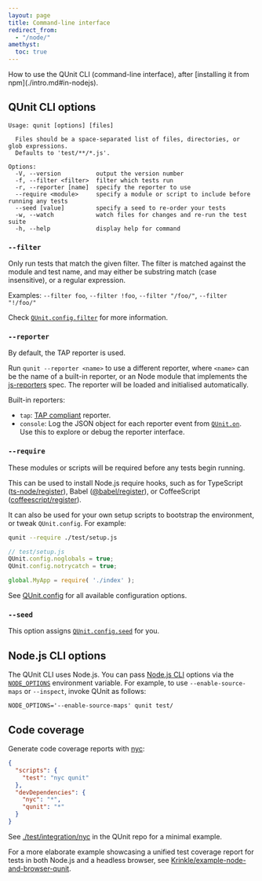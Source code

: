 ```yaml
---
layout: page
title: Command-line interface
redirect_from:
  - "/node/"
amethyst:
  toc: true
---
```


<p class="lead" markdown="1">How to use the QUnit CLI (command-line interface), after [installing it from npm](./intro.md#in-nodejs).</p>

## QUnit CLI options

```
Usage: qunit [options] [files]

  Files should be a space-separated list of files, directories, or glob expressions.
  Defaults to 'test/**/*.js'.

Options:
  -V, --version          output the version number
  -f, --filter <filter>  filter which tests run
  -r, --reporter [name]  specify the reporter to use
  --require <module>     specify a module or script to include before running any tests
  --seed [value]         specify a seed to re-order your tests
  -w, --watch            watch files for changes and re-run the test suite
  -h, --help             display help for command
```

### `--filter`

Only run tests that match the given filter. The filter is matched against the module and test name, and may either be substring match (case insensitive), or a regular expression.

Examples: `--filter foo`, `--filter !foo`, `--filter "/foo/"`, `--filter "!/foo/"`

Check [`QUnit.config.filter`](https://api.qunitjs.com/config/filter/) for more information.

### `--reporter`

By default, the TAP reporter is used.

Run `qunit --reporter <name>` to use a different reporter, where `<name>` can be the name of a built-in reporter, or an Node module that implements the [js-reporters](https://github.com/js-reporters/js-reporters) spec. The reporter will be loaded and initialised automatically.

Built-in reporters:

* `tap`: [TAP compliant](https://testanything.org/) reporter.
* `console`: Log the JSON object for each reporter event from [`QUnit.on`](https://api.qunitjs.com/callbacks/QUnit.on/). Use this to explore or debug the reporter interface.

### `--require`

These modules or scripts will be required before any tests begin running.

This can be used to install Node.js require hooks, such as for TypeScript ([ts-node/register](https://typestrong.org/ts-node/docs/)), Babel ([@babel/register](https://babeljs.io/docs/en/babel-register/)), or CoffeeScript ([coffeescript/register](https://coffeescript.org/)).

It can also be used for your own setup scripts to bootstrap the environment, or tweak `QUnit.config`. For example:

```bash
qunit --require ./test/setup.js
```

```js
// test/setup.js
QUnit.config.noglobals = true;
QUnit.config.notrycatch = true;

global.MyApp = require( './index' );
```

See [QUnit.config](https://api.qunitjs.com/config/QUnit.config/) for all available configuration options.

### `--seed`

This option assigns [`QUnit.config.seed`](https://api.qunitjs.com/config/seed/) for you.

## Node.js CLI options

The QUnit CLI uses Node.js. You can pass [Node.js CLI](https://nodejs.org/api/cli.html) options via the [`NODE_OPTIONS`](https://nodejs.org/api/cli.html#cli_node_options_options) environment variable. For example, to use `--enable-source-maps` or `--inspect`, invoke QUnit as follows:

```
NODE_OPTIONS='--enable-source-maps' qunit test/
```

## Code coverage

Generate code coverage reports with [nyc](https://istanbul.js.org/):

```json
{
  "scripts": {
    "test": "nyc qunit"
  },
  "devDependencies": {
    "nyc": "*",
    "qunit": "*"
  }
}
```

See [./test/integration/nyc](https://github.com/qunitjs/qunit/tree/main/test/integration/nyc) in the QUnit repo for a minimal example.

For a more elaborate example showcasing a unified test coverage report for tests in both Node.js and a headless browser, see [Krinkle/example-node-and-browser-qunit](https://github.com/Krinkle/example-node-and-browser-qunit-ci/).
